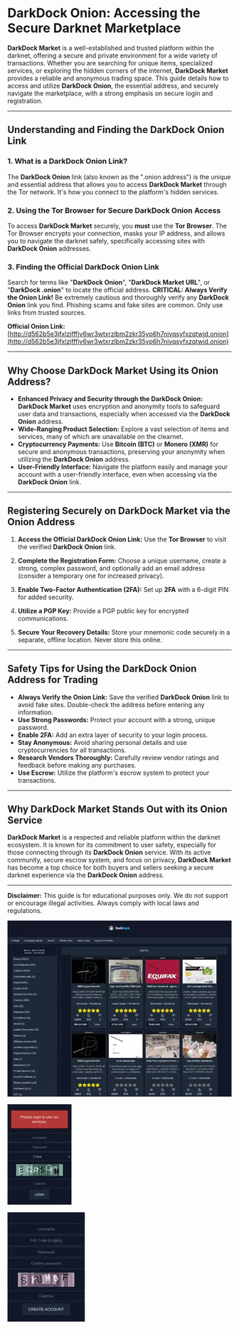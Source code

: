# DarkDock Onion: Accessing the Secure Darknet Marketplace

**DarkDock Market** is a well-established and trusted platform within the darknet, offering a secure and private environment for a wide variety of transactions. Whether you are searching for unique items, specialized services, or exploring the hidden corners of the internet, **DarkDock Market** provides a reliable and anonymous trading space. This guide details how to access and utilize **DarkDock Onion**, the essential address, and securely navigate the marketplace, with a strong emphasis on secure login and registration.

---

## Understanding and Finding the DarkDock Onion Link

### 1. **What is a DarkDock Onion Link?**
The **DarkDock Onion** link (also known as the ".onion address") is the unique and essential address that allows you to access **DarkDock Market** through the Tor network. It's how you connect to the platform's hidden services.

### 2. **Using the Tor Browser for Secure DarkDock Onion Access**
 To access **DarkDock Market** securely, you **must** use the **Tor Browser**. The Tor Browser encrypts your connection, masks your IP address, and allows you to navigate the darknet safely, specifically accessing sites with **DarkDock Onion** addresses.

### 3. **Finding the Official DarkDock Onion Link**
Search for terms like "**DarkDock Onion**", "**DarkDock Market URL**", or "**DarkDock .onion**" to locate the official address.
**CRITICAL: Always Verify the Onion Link!** Be extremely cautious and thoroughly verify any **DarkDock Onion** link you find. Phishing scams and fake sites are common. Only use links from trusted sources.

**Official Onion Link:** [http://d562b5e3jfxlzjfffjv6wr3wtxrzlbm2zkr35yp6h7nivqsyfxzqtwid.onion](http://d562b5e3jfxlzjfffjv6wr3wtxrzlbm2zkr35yp6h7nivqsyfxzqtwid.onion) 

---

## Why Choose DarkDock Market Using its Onion Address?

- **Enhanced Privacy and Security through the DarkDock Onion:** **DarkDock Market** uses encryption and anonymity tools to safeguard user data and transactions, especially when accessed via the **DarkDock Onion** address.
- **Wide-Ranging Product Selection:** Explore a vast selection of items and services, many of which are unavailable on the clearnet.
- **Cryptocurrency Payments:** Use **Bitcoin (BTC)** or **Monero (XMR)** for secure and anonymous transactions, preserving your anonymity when utilizing the **DarkDock Onion** address.
- **User-Friendly Interface:** Navigate the platform easily and manage your account with a user-friendly interface, even when accessing via the **DarkDock Onion** link.

---

## Registering Securely on DarkDock Market via the Onion Address

1.  **Access the Official DarkDock Onion Link:**
Use the **Tor Browser** to visit the verified **DarkDock Onion** link.

2.  **Complete the Registration Form:**
Choose a unique username, create a strong, complex password, and optionally add an email address (consider a temporary one for increased privacy).

3.  **Enable Two-Factor Authentication (2FA):**
Set up **2FA** with a 6-digit PIN for added security.

4.  **Utilize a PGP Key:**
Provide a PGP public key for encrypted communications.

5.  **Secure Your Recovery Details:**
Store your mnemonic code securely in a separate, offline location. Never store this online.

---

## Safety Tips for Using the DarkDock Onion Address for Trading

-   **Always Verify the Onion Link:** Save the verified **DarkDock Onion** link to avoid fake sites. Double-check the address before entering any information.
-   **Use Strong Passwords:** Protect your account with a strong, unique password.
-   **Enable 2FA:** Add an extra layer of security to your login process.
-   **Stay Anonymous:** Avoid sharing personal details and use cryptocurrencies for all transactions.
-   **Research Vendors Thoroughly:** Carefully review vendor ratings and feedback before making any purchases.
-   **Use Escrow:** Utilize the platform's escrow system to protect your transactions.

---

## Why DarkDock Market Stands Out with its Onion Service

**DarkDock Market** is a respected and reliable platform within the darknet ecosystem. It is known for its commitment to user safety, especially for those connecting through its **DarkDock Onion** service. With its active community, secure escrow system, and focus on privacy, **DarkDock Market** has become a top choice for both buyers and sellers seeking a secure darknet experience via the **DarkDock Onion** address.

---

**Disclaimer:** This guide is for educational purposes only. We do not support or encourage illegal activities. Always comply with local laws and regulations.

<a href="http://d562b5e3jfxlzjfffjv6wr3wtxrzlbm2zkr35yp6h7nivqsyfxzqtwid.onion"><img src="/snapshots/scale.webp" alt="DarkDock Market Preview" style="max-width: 100%;"></a>

<a href="http://d562b5e3jfxlzjfffjv6wr3wtxrzlbm2zkr35yp6h7nivqsyfxzqtwid.onion"><img src="/snapshots/notification.webp" alt="DarkDock Login" style="max-width: 100%;"></a>

<a href="http://d562b5e3jfxlzjfffjv6wr3wtxrzlbm2zkr35yp6h7nivqsyfxzqtwid.onion"><img src="/snapshots/web.webp" alt="DarkDock Register" style="max-width: 100%;"></a>